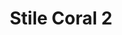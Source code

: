 ---
title: Stile Coral 2
date: 
draft: false

# descripcion
description : Aros simil coral. Confeccionados en resinas y plata 925.

materials: Plata 925

color: 

dimensions: Largo aro 5cm

code: 06-18-1016

type: "Conjuntos"

categories: []

price: $5.320,00

price_eftvo: $4.520,00

# Images
# first image will be shown in the product page
images:
  # - image: "images/path_to_image"
  # La ubicacion de las imagenes es imagenes/Conjuntos/Conjuntos.Aros y Dije/06-18-1016-stile-coral-2
  - image: "./images/conjuntos/aros_y_dije/06-18-1016-stile-coral-2.jpg"
---